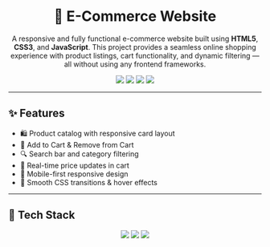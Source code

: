 <h1 align="center">🛒 E-Commerce Website</h1>

<p align="center">
  A responsive and fully functional e-commerce website built using <strong>HTML5</strong>, <strong>CSS3</strong>, and <strong>JavaScript</strong>. This project provides a seamless online shopping experience with product listings, cart functionality, and dynamic filtering — all without using any frontend frameworks.
</p>

<p align="center">
  <img src="https://img.shields.io/badge/HTML5-E34F26?style=flat-square&logo=html5&logoColor=white"/>
  <img src="https://img.shields.io/badge/CSS3-1572B6?style=flat-square&logo=css3&logoColor=white"/>
  <img src="https://img.shields.io/badge/JavaScript-F7DF1E?style=flat-square&logo=javascript&logoColor=black"/>
  <img src="https://img.shields.io/badge/Responsive%20Design-Yes-brightgreen?style=flat-square"/>
</p>

---

## ✨ Features

- 🛍️ Product catalog with responsive card layout  
- 🧺 Add to Cart & Remove from Cart  
- 🔍 Search bar and category filtering  
- 💸 Real-time price updates in cart  
- 📱 Mobile-first responsive design  
- 🎨 Smooth CSS transitions & hover effects

---

## 🚀 Tech Stack

<p align="center">
  <img src="https://img.shields.io/badge/HTML5-E34F26?style=for-the-badge&logo=html5&logoColor=white"/>
  <img src="https://img.shields.io/badge/CSS3-1572B6?style=for-the-badge&logo=css3&logoColor=white"/>
  <img src="https://img.shields.io/badge/JavaScript-F7DF1E?style=for-the-badge&logo=javascript&logoColor=black"/>
</p>

